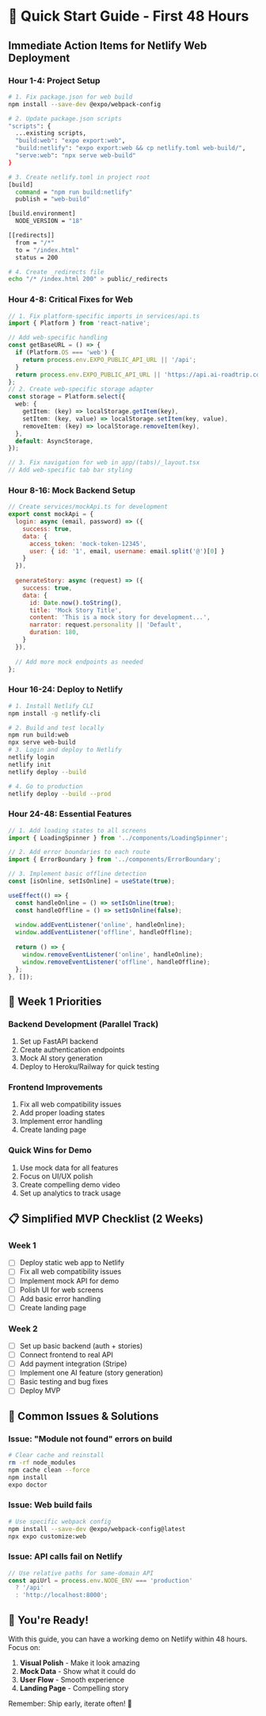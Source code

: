 # 🚀 Quick Start Guide - First 48 Hours

## Immediate Action Items for Netlify Web Deployment

### Hour 1-4: Project Setup
```bash
# 1. Fix package.json for web build
npm install --save-dev @expo/webpack-config

# 2. Update package.json scripts
"scripts": {
  ...existing scripts,
  "build:web": "expo export:web",
  "build:netlify": "expo export:web && cp netlify.toml web-build/",
  "serve:web": "npx serve web-build"
}

# 3. Create netlify.toml in project root
[build]
  command = "npm run build:netlify"
  publish = "web-build"

[build.environment]
  NODE_VERSION = "18"

[[redirects]]
  from = "/*"
  to = "/index.html"
  status = 200

# 4. Create _redirects file
echo "/* /index.html 200" > public/_redirects
```

### Hour 4-8: Critical Fixes for Web
```typescript
// 1. Fix platform-specific imports in services/api.ts
import { Platform } from 'react-native';

// Add web-specific handling
const getBaseURL = () => {
  if (Platform.OS === 'web') {
    return process.env.EXPO_PUBLIC_API_URL || '/api';
  }
  return process.env.EXPO_PUBLIC_API_URL || 'https://api.ai-roadtrip.com';
};
// 2. Create web-specific storage adapter
const storage = Platform.select({
  web: {
    getItem: (key) => localStorage.getItem(key),
    setItem: (key, value) => localStorage.setItem(key, value),
    removeItem: (key) => localStorage.removeItem(key),
  },
  default: AsyncStorage,
});

// 3. Fix navigation for web in app/(tabs)/_layout.tsx
// Add web-specific tab bar styling
```

### Hour 8-16: Mock Backend Setup
```javascript
// Create services/mockApi.ts for development
export const mockApi = {
  login: async (email, password) => ({
    success: true,
    data: {
      access_token: 'mock-token-12345',
      user: { id: '1', email, username: email.split('@')[0] }
    }
  }),
  
  generateStory: async (request) => ({
    success: true,
    data: {
      id: Date.now().toString(),
      title: 'Mock Story Title',
      content: 'This is a mock story for development...',
      narrator: request.personality || 'Default',
      duration: 180,
    }
  }),
  
  // Add more mock endpoints as needed
};
```

### Hour 16-24: Deploy to Netlify
```bash
# 1. Install Netlify CLI
npm install -g netlify-cli

# 2. Build and test locally
npm run build:web
npx serve web-build
# 3. Login and deploy to Netlify
netlify login
netlify init
netlify deploy --build

# 4. Go to production
netlify deploy --build --prod
```

### Hour 24-48: Essential Features
```typescript
// 1. Add loading states to all screens
import { LoadingSpinner } from '../components/LoadingSpinner';

// 2. Add error boundaries to each route
import { ErrorBoundary } from '../components/ErrorBoundary';

// 3. Implement basic offline detection
const [isOnline, setIsOnline] = useState(true);

useEffect(() => {
  const handleOnline = () => setIsOnline(true);
  const handleOffline = () => setIsOnline(false);
  
  window.addEventListener('online', handleOnline);
  window.addEventListener('offline', handleOffline);
  
  return () => {
    window.removeEventListener('online', handleOnline);
    window.removeEventListener('offline', handleOffline);
  };
}, []);
```

## 🎯 Week 1 Priorities

### Backend Development (Parallel Track)
1. Set up FastAPI backend
2. Create authentication endpoints
3. Mock AI story generation
4. Deploy to Heroku/Railway for quick testing

### Frontend Improvements
1. Fix all web compatibility issues
2. Add proper loading states
3. Implement error handling
4. Create landing page

### Quick Wins for Demo
1. Use mock data for all features
2. Focus on UI/UX polish
3. Create compelling demo video
4. Set up analytics to track usage

## 📋 Simplified MVP Checklist (2 Weeks)

### Week 1
- [ ] Deploy static web app to Netlify
- [ ] Fix all web compatibility issues
- [ ] Implement mock API for demo
- [ ] Polish UI for web screens
- [ ] Add basic error handling
- [ ] Create landing page

### Week 2
- [ ] Set up basic backend (auth + stories)
- [ ] Connect frontend to real API
- [ ] Add payment integration (Stripe)
- [ ] Implement one AI feature (story generation)
- [ ] Basic testing and bug fixes
- [ ] Deploy MVP

## 🚨 Common Issues & Solutions

### Issue: "Module not found" errors on build
```bash
# Clear cache and reinstall
rm -rf node_modules
npm cache clean --force
npm install
expo doctor
```

### Issue: Web build fails
```bash
# Use specific webpack config
npm install --save-dev @expo/webpack-config@latest
npx expo customize:web
```

### Issue: API calls fail on Netlify
```javascript
// Use relative paths for same-domain API
const apiUrl = process.env.NODE_ENV === 'production' 
  ? '/api' 
  : 'http://localhost:8000';
```

## 🎉 You're Ready!

With this guide, you can have a working demo on Netlify within 48 hours. Focus on:
1. **Visual Polish** - Make it look amazing
2. **Mock Data** - Show what it could do
3. **User Flow** - Smooth experience
4. **Landing Page** - Compelling story

Remember: Ship early, iterate often! 🚀